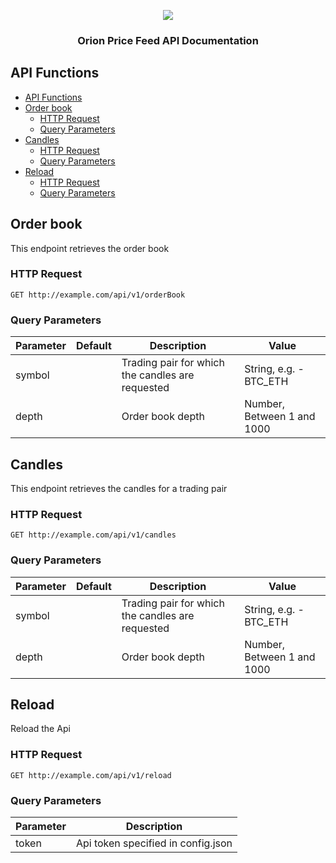 
<p align="center">
  <a href="https://orionprotocol.io">
    <img src="https://res.cloudinary.com/dnbcgedbu/image/upload/v1556261195/photo_2019-04-26_08-42-57.jpg" />
  </a>
</p>

<h3 align="center">Orion Price Feed API Documentation</h3>

## API Functions

- [API Functions](#api-functions)
- [Order book](#order-book)
  - [HTTP Request](#http-request)
  - [Query Parameters](#query-parameters)
- [Candles](#candles)
  - [HTTP Request](#http-request-1)
  - [Query Parameters](#query-parameters-1)
- [Reload](#reload)
  - [HTTP Request](#http-request-2)
  - [Query Parameters](#query-parameters-2)

## Order book

This endpoint retrieves the order book

### HTTP Request

`GET http://example.com/api/v1/orderBook`

### Query Parameters

Parameter | Default | Description | Value
-|-|-|-
symbol || Trading pair for which the candles are requested | String, e.g. - BTC_ETH
depth || Order book depth | Number, Between 1 and 1000

## Candles

This endpoint retrieves the candles for a trading pair

### HTTP Request

`GET http://example.com/api/v1/candles`

### Query Parameters

Parameter | Default | Description | Value
-|-|-|-
symbol || Trading pair for which the candles are requested | String, e.g. - BTC_ETH
depth || Order book depth | Number, Between 1 and 1000

## Reload

Reload the Api

### HTTP Request

`GET http://example.com/api/v1/reload`

### Query Parameters

Parameter | Description
-|-
token | Api token specified in config.json
